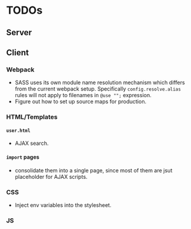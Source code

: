 # TODOs

## Server

## Client
### Webpack
- SASS uses its own module name resolution mechanism which differs from the current webpack setup. Specifically `config.resolve.alias` rules will not apply to filenames in `@use "";` expression.
- Figure out how to set up source maps for production.
### HTML/Templates

#### `user.html`
- AJAX search.

#### `import` pages
- consolidate them into a single page, since most of them are jsut placeholder for AJAX scripts.

### CSS
- Inject env variables into the stylesheet.

### JS
